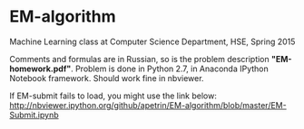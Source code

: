 # EM-algorithm
Machine Learning class at Computer Science Department, HSE, Spring 2015

Comments and formulas are in Russian, so is the problem description **"EM-homework.pdf"**. Problem is done in Python 2.7, in Anaconda IPython Notebook framework. Should work fine in nbviewer. 

If EM-submit fails to load, you might use the link below: 
http://nbviewer.ipython.org/github/apetrin/EM-algorithm/blob/master/EM-Submit.ipynb

